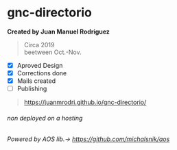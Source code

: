 # gnc-directorio

**Created by Juan Manuel Rodriguez**<br>
> Circa 2019<br>
beetween Oct.-Nov. <br>

- [x] Aproved Design
- [x] Corrections done
- [x] Mails created
- [ ] Publishing

> https://juanmrodri.github.io/gnc-directorio/

###### non deployed on a hosting ######

###### Powered by AOS lib.-> https://github.com/michalsnik/aos ######
